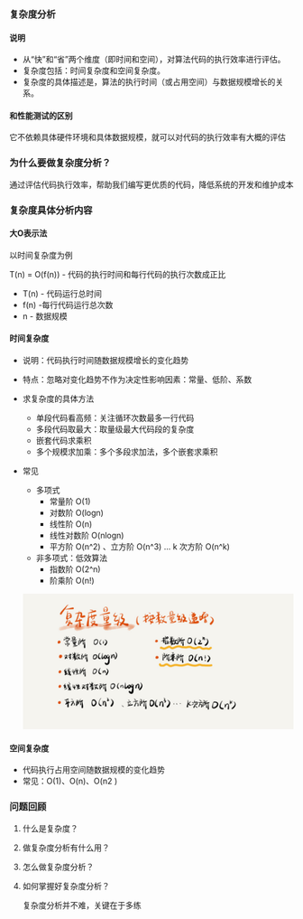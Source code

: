 ### 复杂度分析

#### 说明

+ 从“快”和“省”两个维度（即时间和空间），对算法代码的执行效率进行评估。
+ 复杂度包括：时间复杂度和空间复杂度。
+ 复杂度的具体描述是，算法的执行时间（或占用空间）与数据规模增长的关系。

#### 和性能测试的区别

它不依赖具体硬件环境和具体数据规模，就可以对代码的执行效率有大概的评估

### 为什么要做复杂度分析？

通过评估代码执行效率，帮助我们编写更优质的代码，降低系统的开发和维护成本

### 复杂度具体分析内容

#### 大O表示法

以时间复杂度为例

T(n) = O(f(n)) - 代码的执行时间和每行代码的执行次数成正比

+ T(n) - 代码运行总时间
+ f(n) -每行代码运行总次数
+ n - 数据规模

#### 时间复杂度

+ 说明：代码执行时间随数据规模增长的变化趋势

+ 特点：忽略对变化趋势不作为决定性影响因素：常量、低阶、系数

+ 求复杂度的具体方法

  + 单段代码看高频：关注循环次数最多一行代码
  + 多段代码取最大：取量级最大代码段的复杂度
  + 嵌套代码求乘积
  + 多个规模求加乘：多个多段求加法，多个嵌套求乘积

+ 常见

  + 多项式
    + 常量阶 O(1)
    + 对数阶 O(logn)
    + 线性阶 O(n)
    + 线性对数阶 O(nlogn)
    + 平方阶 O(n^2) 、立方阶 O(n^3) ... k 次方阶 O(n^k)
  + 非多项式：低效算法
    + 指数阶 O(2^n)
    + 阶乘阶 O(n!)
  
  ![常见时间复杂度](pic/常见时间复杂度.jpg)

#### 空间复杂度

+ 代码执行占用空间随数据规模的变化趋势
+ 常见：O(1)、O(n)、O(n2 )

### 问题回顾

1. 什么是复杂度？

2. 做复杂度分析有什么用？

3. 怎么做复杂度分析？

4. 如何掌握好复杂度分析？

   复杂度分析并不难，关键在于多练